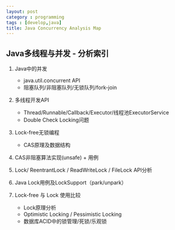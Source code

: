 ```yaml
---
layout: post
category : programming
tags : [develop,java]
title: Java Concurrency Analysis Map
---
```


Java多线程与并发 - 分析索引
------------------------------------

1. Java中的并发
   
    - java.util.concurrent API
    - 阻塞队列/非阻塞队列/无锁队列/fork-join

2. 多线程开发API

   - Thread/Runnable/Callback/Executor/线程池ExecutorService
   - Double Check Locking问题

3. Lock-free无锁编程

   - CAS原理及数据结构
   
4. CAS非阻塞算法实现(unsafe) + 用例

5. Lock/ ReentrantLock / ReadWriteLock / FileLock API分析

6. Java Lock用例及LockSupport（park/unpark）

7. Lock-free 与 Lock 使用比较

   - Lock原理分析
   - Optimistic Locking / Pessimistic Locking
   - 数据库ACID中的锁管理/死锁/乐观锁